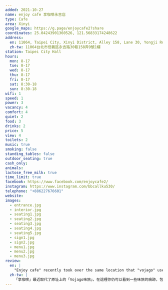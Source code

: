 ```yaml
---
added: 2021-10-27
name: enjoy cafe 享咖啡永吉店
type: Cafe
area: Xinyi
google_maps: https://g.page/enjoycafe2?share
coordinates: 25.04243901360526, 121.56833174248622
address:
  en: 11064, Taipei City, Xinyi District, Alley 158, Lane 30, Yongji Rd, 9號1樓
  zh-tw: 11064台北市信義區永吉路30巷158弄9號1樓
station: Taipei City Hall
hours:
  mon: 8-17
  tue: 8-17
  wed: 8-17
  thu: 8-17
  fri: 8-17
  sat: 8:30-18
  sun: 8:30-18
wifi: 1
speed: 1
power: 3
vacancy: 4
comfort: 4
quiet: 2
food: 3
drinks: 2
price: 5
view: 4
toilets: 2
music: true
smoking: false
standing_tables: false
outdoor_seating: true
cash_only: 
animals: 
lactose_free_milk: true
time_limit: true
facebook: https://www.facebook.com/enjoycafe2/
instagram: https://www.instagram.com/bbcallku530/
telephone: "+886227676601"
website: 
images:
  - entrance.jpg
  - interior.jpg
  - seating1.jpg
  - seating2.jpg
  - seating3.jpg
  - seating4.jpg
  - seating5.jpg
  - sign1.jpg
  - sign2.jpg
  - menu1.jpg
  - menu2.jpg
  - menu3.jpg
review:
  en: |
    "Enjoy cafe" recently took over the same location that "vojago" used to use. You can still see some traces from vojago, including most of the same furniture and the logo on the wall. The interior is still quite nice with lots of seats available inside. It is also good for working outside, although the street noise (loud scooters driving by) can be a little distracting. They have a large menu serving coffee, tea, sandwiches and other snacks. Enjoy cafe is definitely much cheaper than vojago, but the WiFi is much slower unfortunately (only suitable for light surfing).
  zh-tw: |
    「享咖啡」最近取代了原址上的「Vojago味旅」，在這裡你仍可以看到一些味旅的痕跡，包含幾乎保持原樣的家具和牆上的Logo，裝潢和以前一樣典雅，也有很多座位的選擇，同時也很適合在它的室外空間工作，儘管必須去面對一些街上的噪音(像是飛馳而過的機車聲)。享咖啡有很豐富的Menu，包含茶、咖啡和三明治及其他小點，價格比以前的味旅要來得便宜，只可惜WiFi就比較慢了(只能做一些簡單的網頁瀏覽)。
---
```

